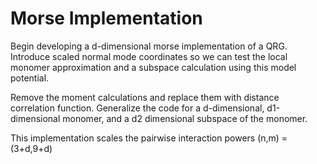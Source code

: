 # Morse Implementation
Begin developing a d-dimensional morse implementation of a QRG.
Introduce scaled normal mode coordinates so we can test the local monomer
approximation and a subspace calculation using this model potential.

Remove the moment calculations and replace them with distance correlation
function.
Generalize the code for a d-dimensional, d1-dimensional monomer, and a d2
dimensional subspace of the monomer.


This implementation scales the pairwise interaction powers (n,m) = (3+d,9+d)
